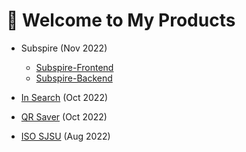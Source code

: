 
🤝 Welcome to My Products 
==================================================

*  Subspire (Nov 2022)
    
    * [Subspire-Frontend](https://github.com/phanisaimunipalli/subspire-frontend)
    * [Subspire-Backend](https://github.com/phanisaimunipalli/subspire-backend)
*  [In Search](https://github.com/phanisaimunipalli/aws-insearch) (Oct 2022)
*  [QR Saver](https://github.com/phanisaimunipalli/AWS-QR-Saver) (Oct 2022)
*  [ISO SJSU](https://isosjsu.com) (Aug 2022)
